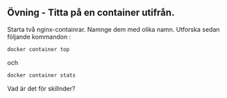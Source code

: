 ## Övning - Titta på en container utifrån.

Starta två nginx-containrar. Namnge dem med olika namn.
Utforska sedan följande kommandon :

```java
docker container top
```
och

```java
docker container stats
```

Vad är det för skillnder?